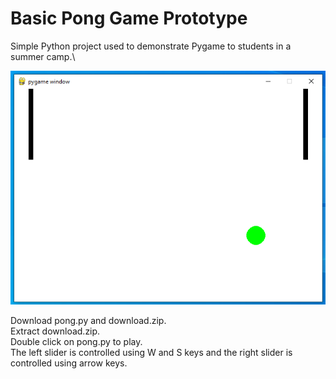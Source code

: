 # Basic Pong Game Prototype

Simple Python project used to demonstrate Pygame to students in a summer camp.\

![Game](https://github.com/DVDOSO/pong/blob/main/image.png?raw=true)

Download pong.py and download.zip.\
Extract download.zip.\
Double click on pong.py to play.\
The left slider is controlled using W and S keys and the right slider is controlled using arrow keys.
